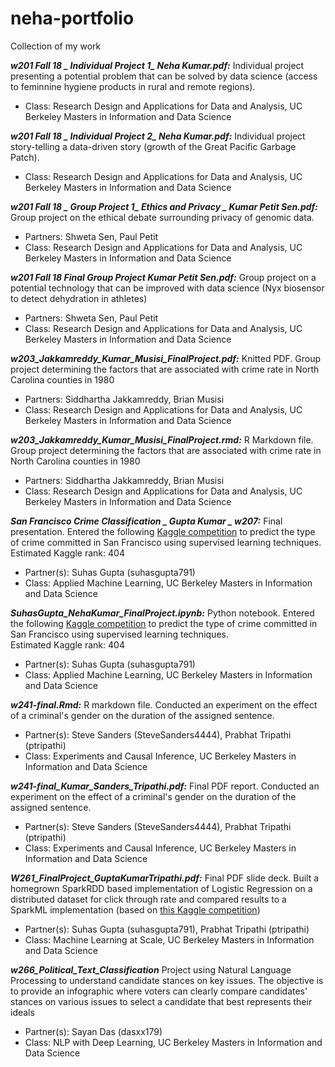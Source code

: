 # neha-portfolio
Collection of my work

***w201 Fall 18 _ Individual Project 1_ Neha Kumar.pdf:*** Individual project presenting a potential problem that can be solved by data science (access to feminnine hygiene products in rural and remote regions).  
- Class: Research Design and Applications for Data and Analysis, UC Berkeley Masters in Information and Data Science 

***w201 Fall 18 _ Individual Project 2_ Neha Kumar.pdf:*** Individual project story-telling a data-driven story (growth of the Great Pacific Garbage Patch).  
- Class: Research Design and Applications for Data and Analysis, UC Berkeley Masters in Information and Data Science 

***w201 Fall 18 _ Group Project 1_ Ethics and Privacy _ Kumar Petit Sen.pdf:*** Group project on the ethical debate surrounding privacy of genomic data.   
- Partners: Shweta Sen, Paul Petit   
- Class: Research Design and Applications for Data and Analysis, UC Berkeley Masters in Information and Data Science   

***w201 Fall 18 _Final Group Project_ Kumar Petit Sen.pdf:*** Group project on a potential technology that can be improved with data science (Nyx biosensor to detect dehydration in athletes)  
- Partners: Shweta Sen, Paul Petit   
- Class: Research Design and Applications for Data and Analysis, UC Berkeley Masters in Information and Data Science   

***w203_Jakkamreddy_Kumar_Musisi_FinalProject.pdf:*** Knitted PDF. Group project determining the factors that are associated with crime rate in North Carolina counties in 1980 
- Partners: Siddhartha Jakkamreddy, Brian Musisi  
- Class: Research Design and Applications for Data and Analysis, UC Berkeley Masters in Information and Data Science 

***w203_Jakkamreddy_Kumar_Musisi_FinalProject.rmd:*** R Markdown file. Group project determining the factors that are associated with crime rate in North Carolina counties in 1980 
- Partners: Siddhartha Jakkamreddy, Brian Musisi  
- Class: Research Design and Applications for Data and Analysis, UC Berkeley Masters in Information and Data Science 

***San Francisco Crime Classification _ Gupta Kumar _ w207:*** Final presentation. Entered the following [Kaggle competition](https://www.kaggle.com/c/sf-crime/leaderboard) to predict the type of crime committed in San Francisco using supervised learning techniques.   
Estimated Kaggle rank: 404  
- Partner(s): Suhas Gupta (suhasgupta791)  
- Class: Applied Machine Learning, UC Berkeley Masters in Information and Data Science   

***SuhasGupta_NehaKumar_FinalProject.ipynb:*** Python notebook. Entered the following [Kaggle competition](https://www.kaggle.com/c/sf-crime/leaderboard) to predict the type of crime committed in San Francisco using supervised learning techniques.  
Estimated Kaggle rank: 404  
- Partner(s): Suhas Gupta (suhasgupta791)  
- Class: Applied Machine Learning, UC Berkeley Masters in Information and Data Science 

***w241-final.Rmd:*** R markdown file. Conducted an experiment on the effect of a criminal's gender on the duration of the assigned sentence.  
- Partner(s): Steve Sanders (SteveSanders4444),  Prabhat Tripathi (ptripathi)
- Class: Experiments and Causal Inference, UC Berkeley Masters in Information and Data Science  

***w241-final_Kumar_Sanders_Tripathi.pdf:*** Final PDF report. Conducted an experiment on the effect of a criminal's gender on the duration of the assigned sentence.  
- Partner(s): Steve Sanders (SteveSanders4444),  Prabhat Tripathi (ptripathi)
- Class: Experiments and Causal Inference, UC Berkeley Masters in Information and Data Science 

***W261_FinalProject_GuptaKumarTripathi.pdf:*** Final PDF slide deck. Built a homegrown SparkRDD based implementation of Logistic Regression on a distributed dataset for click through rate and compared results to a SparkML implementation (based on [this Kaggle competition](https://www.kaggle.com/c/criteo-display-ad-challenge))
- Partner(s): Suhas Gupta (suhasgupta791),  Prabhat Tripathi (ptripathi)
- Class: Machine Learning at Scale, UC Berkeley Masters in Information and Data Science 

***w266_Political_Text_Classification*** Project using Natural Language Processing to understand candidate stances on key issues. The objective is to provide an infographic where voters can clearly compare candidates' stances on various issues to select a candidate that best represents their ideals
- Partner(s): Sayan Das (dasxx179)
- Class: NLP with Deep Learning, UC Berkeley Masters in Information and Data Science 
